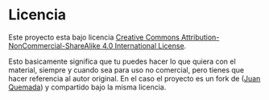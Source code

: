 # Licencia

Este proyecto esta bajo licencia [Creative Commons Attribution-NonCommercial-ShareAlike 4.0 International License](http://creativecommons.org/licenses/by-nc-sa/4.0/).  

Esto basicamente significa que tu puedes hacer lo que quiera con el material, siempre y cuando sea para uso no comercial, pero tienes que hacer referencia al autor original. En el caso el proyecto es un fork de  ([Juan Quemada](http://github.com/jquemada)) y compartido bajo la misma licencia.
